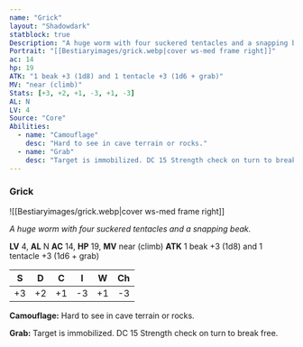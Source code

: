 ```yaml
---
name: "Grick"
layout: "Shadowdark"
statblock: true
Description: "A huge worm with four suckered tentacles and a snapping beak."
Portrait: "[[Bestiaryimages/grick.webp|cover ws-med frame right]]"
ac: 14
hp: 19
ATK: "1 beak +3 (1d8) and 1 tentacle +3 (1d6 + grab)"
MV: "near (climb)"
Stats: [+3, +2, +1, -3, +1, -3]
AL: N
LV: 4
Source: "Core"
Abilities:
  - name: "Camouflage"
    desc: "Hard to see in cave terrain or rocks."
  - name: "Grab"
    desc: "Target is immobilized. DC 15 Strength check on turn to break free."
---
```


### Grick

![[Bestiaryimages/grick.webp|cover ws-med frame right]]

_A huge worm with four suckered tentacles and a snapping beak._

**LV** 4, **AL** N
**AC** 14, **HP** 19, **MV** near (climb)
**ATK** 1 beak +3 (1d8) and 1 tentacle +3 (1d6 + grab)

|  S  |  D  |  C  |  I  |  W  |  Ch  |
|:---:|:---:|:---:|:---:|:---:|:----:|
| +3 | +2 | +1 | -3 | +1 | -3 |

**Camouflage:** Hard to see in cave terrain or rocks.

**Grab:** Target is immobilized. DC 15 Strength check on turn to break free.

